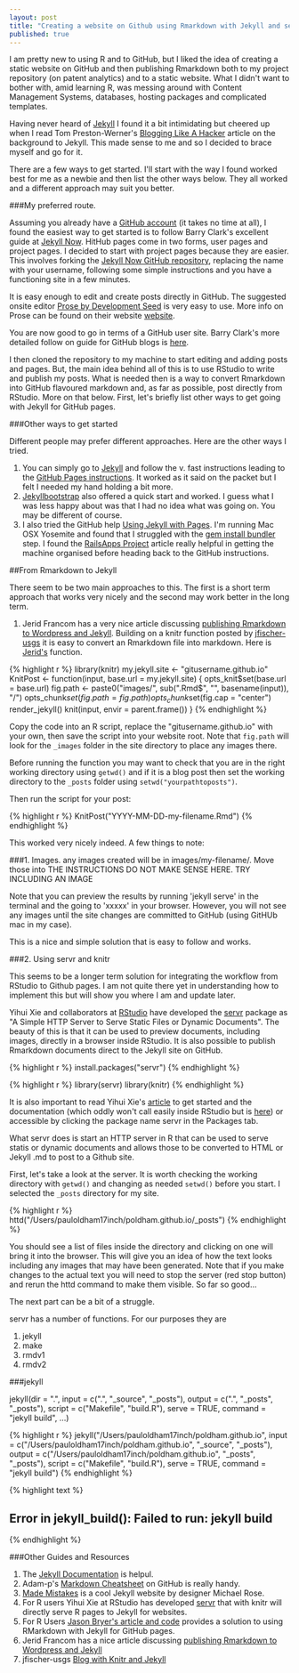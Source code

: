 ```yaml
---
layout: post
title: "Creating a website on Github using Rmarkdown with Jekyll and servr"
published: true
---
```


I am pretty new to using R and to GitHub, but I liked the idea of creating a static website on GitHub and then publishing Rmarkdown both to my project repository (on patent analytics) and to a static website. What I didn't want to bother with, amid learning R, was messing around with Content Management Systems, databases, hosting packages and complicated templates. 

Having never heard of [Jekyll](http://jekyllrb.com/) I found it a bit intimidating but cheered up when I read Tom Preston-Werner's [Blogging Like A Hacker](http://tom.preston-werner.com/2008/11/17/blogging-like-a-hacker.html) article on the background to Jekyll. This made sense to me and so I decided to brace myself and go for it. 

There are a few ways to get started. I'll start with the way I found worked best for me as a newbie and then list the other ways below. They all worked and a different approach may suit you better.  

###My preferred route.

Assuming you already have a [GitHub account](https://github.com/) (it takes no time at all), I found the easiest way to get started is to follow Barry Clark's excellent guide at [Jekyll Now](http://www.barryclark.co/introducing-jekyll-now/). HitHub pages come in two forms, user pages and project pages. I decided to start with project pages because they are easier. This involves forking the [Jekyll Now GitHub repository](https://github.com/barryclark/jekyll-now), replacing the name with your username, following some simple instructions and you have a functioning site in a few minutes. 

It is easy enough to edit and create posts directly in GitHub. The suggested onsite editor [Prose by Development Seed](http://prose.io/) is very easy to use. More info on Prose can be found on their website [website](https://developmentseed.org/blog/2012/june/25/prose-a-content-editor-for-github/). 

You are now good to go in terms of a GitHub user site. Barry Clark's more detailed follow on guide for GitHub blogs is [here](http://www.smashingmagazine.com/2014/08/01/build-blog-jekyll-github-pages/).

I then cloned the repository to my machine to start editing and adding posts and pages. But, the main idea behind all of this is to use RStudio to write and publish my posts. What is needed then is a way to convert Rmarkdown into GitHub flavoured markdown and, as far as possible, post directly from RStudio. More on that below. First, let's briefly list other ways to get going with Jekyll for GitHub pages.  

###Other ways to get started

Different people may prefer different approaches. Here are the other ways I tried. 

1. You can simply go to [Jekyll](http://jekyllrb.com/) and follow the v. fast instructions leading to the [GitHub Pages instructions](https://pages.github.com/). It worked as it said on the packet but I felt I needed my hand holding a bit more. 
2. [Jekyllbootstrap](http://jekyllbootstrap.com/) also offered a quick start and worked. I guess what I was less happy about was that I had no idea what was going on. You may be different of course.
3. I also tried the GitHub help [Using Jekyll with Pages](https://help.github.com/articles/using-jekyll-with-pages/). I'm running Mac OSX Yosemite and found that I struggled with the [gem install bundler](https://help.github.com/articles/using-jekyll-with-pages/) step. I found the [RailsApps Project](http://railsapps.github.io/installrubyonrails-mac.html) article really helpful in getting the machine organised before heading back to the GitHub instructions. 

##From Rmarkdown to Jekyll

There seem to be two main approaches to this. The first is a short term approach that works very nicely and the second may work better in the long term. 

1. Jerid Francom has a very nice article discussing [publishing Rmarkdown to Wordpress and Jekyll](http://francojc.github.io/publishing-rmarkdown-to-wordpress-or-jekyll/). Building on a knitr function posted by [jfischer-usgs](https://jfisher-usgs.github.io/r/2012/07/03/knitr-jekyll/) it is easy to convert an Rmarkdown file into markdown. Here is [Jerid's](http://francojc.github.io/publishing-rmarkdown-to-wordpress-or-jekyll/) function.


{% highlight r %}
library(knitr)
my.jekyll.site <- "gitusername.github.io"
KnitPost <- function(input, base.url = my.jekyll.site) {
  opts_knit$set(base.url = base.url)
  fig.path <- paste0("images/", sub(".Rmd$", "", basename(input)), "/")
  opts_chunk$set(fig.path = fig.path)
  opts_chunk$set(fig.cap = "center")
  render_jekyll()
  knit(input, envir = parent.frame())
}
{% endhighlight %}

Copy the code into an R script, replace the "gitusername.github.io" with your own, then save the script into your website root. Note that `fig.path` will look for the `_images` folder in the site directory to place any images there. 

Before running the function you may want to check that you are in the right working directory using `getwd()` and if it is a blog post then set the working directory to the `_posts` folder using `setwd("yourpathtoposts")`.

Then run the script for your post: 


{% highlight r %}
KnitPost("YYYY-MM-DD-my-filename.Rmd")
{% endhighlight %}

This worked very nicely indeed. A few things to note: 

###1. Images. any images created will be in images/my-filename/. Move those into THE INSTRUCTIONS DO NOT MAKE SENSE HERE. TRY INCLUDING AN IMAGE 

Note that you can preview the results by running 'jekyll serve' in the terminal and the going to 'xxxxx' in your browser. However, you will not see any images until the site changes are committed to GitHub (using GitHUb mac in my case). 

This is a nice and simple solution that is easy to follow and works. 

###2. Using servr and knitr

This seems to be a longer term solution for integrating the workflow from RStudio to Github pages. I am not quite there yet in understanding how to implement this but will show you where I am and update later. 

Yihui Xie and collaborators at [RStudio](http://www.rstudio.com/) have developed the [servr](https://github.com/yihui/servr) package as "A Simple HTTP Server to Serve Static Files or Dynamic Documents". The beauty of this is that it can be used to preview documents, including images, directly in a browser inside RStudio. It is also possible to publish Rmarkdown documents direct to the Jekyll site on GitHub. 


{% highlight r %}
install.packages("servr")
{% endhighlight %}


{% highlight r %}
library(servr)
library(knitr)
{% endhighlight %}

It is also important to read Yihui Xie's [article](http://yihui.name/knitr-jekyll/2014/09/jekyll-with-knitr.html) to get started and the documentation (which oddly won't call easily inside RStudio but is [here](http://cran.r-project.org/web/packages/servr/servr.pdf)) or accessible by clicking the package name servr in the  Packages tab.  

What servr does is start an HTTP server in R that can be used to serve statis or dynamic documents and allows those to be converted to HTML or Jekyll .md to post to a Github site. 

First, let's take a look at the server. It is worth checking the working directory with `getwd()` and changing as needed `setwd()` before you start. I selected the `_posts` directory for my site.  


{% highlight r %}
httd("/Users/pauloldham17inch/poldham.github.io/_posts")
{% endhighlight %}

You should see a list of files inside the directory and clicking on one will bring it into the browser. This will give you an idea of how the text looks including any images that may have been generated. Note that if you make changes to the actual text you will need to stop the server (red stop button) and rerun the httd command to make them visible. So far so good...

The next part can be a bit of a struggle.

servr has a number of functions. For our purposes they are

1. jekyll
2. make 
3. rmdv1
4. rmdv2

###jekyll

jekyll(dir = ".", input = c(".", "_source", "_posts"), output = c(".", 
    "_posts", "_posts"), script = c("Makefile", "build.R"), serve = TRUE, 
    command = "jekyll build", ...)
    

{% highlight r %}
jekyll("/Users/pauloldham17inch/poldham.github.io", input = c("/Users/pauloldham17inch/poldham.github.io", "_source", "_posts"), output = c("/Users/pauloldham17inch/poldham.github.io", "_posts", "_posts"), script = c("Makefile", "build.R"), serve = TRUE, command = "jekyll build")
{% endhighlight %}



{% highlight text %}
## Error in jekyll_build(): Failed to run: jekyll build
{% endhighlight %}




###Other Guides and Resources

1. The [Jekyll Documentation](http://jekyllrb.com/docs/home/) is helpul. 
2. Adam-p's [Markdown Cheatsheet](https://github.com/adam-p/markdown-here/wiki/Markdown-Cheatsheet) on GitHub is really handy.
3. [Made Mistakes](https://mademistakes.com/) is a cool Jekyll website by designer Michael Rose. 
4. For R users Yihui Xie at RStudio has developed [servr](http://yihui.name/knitr-jekyll/2014/09/jekyll-with-knitr.html) that with knitr will directly serve R pages to Jekyll for websites.
5. For R Users [Jason Bryer's article and code](http://jason.bryer.org/posts/2012-12-10/Markdown_Jekyll_R_for_Blogging.html) provides a solution to using RMarkdown with Jekyll for GitHub pages.
6. Jerid Francom has a nice article discussing [publishing Rmarkdown to Wordpress and Jekyll](http://francojc.github.io/publishing-rmarkdown-to-wordpress-or-jekyll/)
7. jfischer-usgs [Blog with Knitr and Jekyll](https://jfisher-usgs.github.io/r/2012/07/03/knitr-jekyll/)
